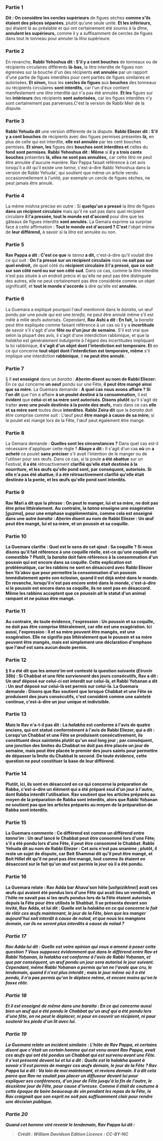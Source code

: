 
### Partie 1
<b>Dit : On considère les cercles supérieurs</b> de figues sèches <b>comme s'ils étaient des pièces séparées</b>, plutôt qu'une seule unité. <b>Et les inférieurs,</b> qui étaient là au préalable et qui ont certainement été soumis à la dîme, <b>annulent les supérieurs,</b> comme il y a suffisamment de cercles de figues dans tout le tonneau pour annuler la <i>litra</i> supérieure.

### Partie 2
En revanche, <b>Rabbi Yehoshua dit : S'il y a cent bouches</b> de tonneaux ou de récipients circulaires différents <b>là-bas,</b> la <i>litra</i> interdite de figues non égrenées sur la bouche d'un des récipients <b>est annulée</b> par un rapport d'une partie de figues interdites pour cent parties de figues similaires et autorisées. <b>Et sinon,</b> tous les <b>cercles de figues</b> aux <b>bouches</b> des tonneaux ou récipients circulaires <b>sont interdits,</b> car l'un d'eux contient manifestement une <i>litra</i> interdite qui n'a pas été annulée. <b>Et les</b> figues sur les <b>intérieurs</b> des récipients <b>sont autorisées,</b> car les figues interdites n'y sont certainement pas parvenues.C'est la version de Rabbi Meir de la dispute.

### Partie 3
<b>Rabbi Yehuda dit</b> une version différente de la dispute. <b>Rabbi Eliezer dit : S'il y a cent bouches</b> de récipients avec des figues permises présentes <b>là,</b> en plus de celle qui est interdite, <b>elle est annulée</b> par les cent bouches permises. <b>Et sinon, les</b> figues des <b>bouches sont interdites et</b> celles du <b>fond sont permises. Rabbi Yehoshua dit : Même</b> si <b>il y a trois cents bouches</b> présentes <b>là, elles ne sont pas annulées,</b> car cette <i>litra</i> ne peut être annulée d'aucune manière. Rav Pappa faisait référence à cet avis lorsqu'il a dit qu'il existe une <i>tanna</i>, c'est-à-dire Rabbi Yehoshua dans la version de Rabbi Yehuda', qui soutient que même un article vendu occasionnellement à l'unité, par exemple un cercle de figues sèches, ne peut jamais être annulé.

### Partie 4
La même mishna précise en outre : Si <b>quelqu'un a pressé</b> la <i>litra</i> de figues <b>dans un récipient circulaire</b> mais qu'il ne sait pas dans quel récipient circulaire</b> <b>il l'a pressée, tout le monde est d'accord</b> pour dire que les gâteaux de figues interdits <b>sont annulés.</b> La Gemara exprime sa surprise face à cette affirmation : <b>Tout le monde est d'accord ? C'est</b> l'objet même de <b>leur différend,</b> à savoir si la <i>litra</i> est annulée ou non.

### Partie 5
<b>Rav Pappa a dit : C'est ce que</b> le <i>tanna</i> <b>a dit,</b> c'est-à-dire qu'il voulait dire ce qui suit : <b>On l'a pressé sur un récipient circulaire</b> mais <b>ne sait pas sur quel endroit,</b> de quel côté du <b>récipient circulaire</b> <b>il l'a pressé, que ce soit sur son côté nord ou sur son côté sud</b>. Dans ce cas, comme la <i>litra</i> interdite n'est pas située à un endroit précis et qu'elle ne peut pas être distinguée des autres, elle ne peut certainement pas être considérée comme un objet significatif, et <b>tout le monde s'accorde</b> à dire qu'elle est <b>annulée.</b>

### Partie 6
La Guemara a expliqué pourquoi l'œuf mentionné dans le <i>baraita</i>, un œuf pondu par une poule qui est une <i>tereifa</i>, ne peut être annulé même s'il est mêlé à mille œufs autorisés. Cependant, <b>Rav Ashi a dit : En fait,</b> la <i>baraita</i> peut être expliquée comme faisant référence à un cas où il y a <b>incertitude</b> de savoir s'il s'agit d'une <b>fête ou d'un jour de semaine.</b> S'il est vrai que selon la plupart des avis, il s'agit d'une interdiction rabbinique, et que la <i>halakha</i> est généralement indulgente à l'égard des incertitudes impliquant la loi rabbinique, <b>il s'agit d'un objet dont l'interdiction est temporaire. Et</b> en ce qui concerne <b>tout objet dont l'interdiction est temporaire, même</b> s'il implique une interdiction <b>rabbinique</b>, il <b>ne peut être annulé.</b>

### Partie 7
§ Il <b>est enseigné</b> dans un <i>baraita</i> : <b><i>Aḥerim</i> disent au nom de Rabbi Eliezer:</b> En ce qui concerne <b>un oeuf</b> pondu sur une Fête, <b>il peut être mangé ainsi que sa mère.</b> La Guemara demande : <b>A quel cas</b> <b>nous avons affaire ? Si l'on dit</b> que l'on a affaire <b>à un poulet destiné à la consommation,</b> il est <b>évident</b> que <b>celui-ci et sa mère sont autorisés. Disons plutôt</b> qu'il s'agit de traiter <b>avec une poule destinée à la ponte des œufs,</b> mais dans ce cas <b>elle et sa mère sont</b> toutes deux <b>interdites. Rabbi Zeira dit</b> que la <i>baraita</i> doit être comprise comme suit : L'œuf peut <b>être mangé à cause de sa mère;</b> si le poulet est mangé lors de la Fête, l'œuf peut également être mangé.

### Partie 8
La Gemara demande : <b>Quelles sont les circonstances ?</b> Dans quel cas est-il nécessaire d'appliquer cette règle ? <b>Abaye a dit :</b> Il s'agit d'un cas <b>où</b> on <b>a acheté</b> ce poulet <b>sans préciser</b> s'il avait l'intention de le manger ou de l'utiliser pour ses œufs. Dans ce cas, si la poule <b>a été abattue</b> sur un Festival, <b>il a été</b> rétroactivement <b>clarifié qu'elle était <b>destinée à la nourriture,</b> et les œufs qu'elle pond sont, par conséquent, autorisés. Si elle n'a <b>pas été abattue, il a été</b> rétroactivement <b>clarifié qu'elle</b> était <b>destinée à la ponte,</b> et les œufs qu'elle pond sont interdits.

### Partie 9
<b>Rav Mari a dit</b> que la phrase : On peut le manger, lui et sa mère, ne doit pas être prise littéralement. Au contraire, la <i>tanna</i> <b>enseigne une exagération [<i>guzma</i>],</b> pour une emphase supplémentaire, <b>comme cela est enseigné</b> dans une autre <i>baraita</i> : <b><i>Aḥerim</i> disent au nom de Rabbi Eliezer : Un œuf</b> peut <b>être mangé, lui et sa mère, et un poussin et sa coquille.</b>

### Partie 10
La Guemara clarifie : <b>Quel est</b> le sens de cet ajout : <b>Sa coquille ? Si nous disons</b> qu'il fait référence à <b>une coquille réelle,</b> est-ce qu'une <b>coquille est comestible ? Plutôt,</b> la <i>baraita</i> doit faire référence à la consommation d'un <b>poussin</b> qui est encore <b>dans sa coquille.</b> Cette explication est problématique, car <b>les rabbins ne sont en désaccord avec Rabbi Eliezer ben Ya'akov que</b> pour permettre la consommation d'un poussin immédiatement après son éclosion, <b>quand il est</b> déjà <b>entré dans le monde. En revanche, lorsqu'il n'est pas</b> encore <b>entré dans le monde,</b> c'est-à-dire si le poussin est encore dans sa coquille, <b>ils ne sont pas en désaccord.</b> Même les rabbins acceptent que ce poussin ait le statut d'un animal rampant et ne puisse être mangé.

### Partie 11
<b>Au contraire,</b> de toute évidence, l'expression : <b>Un poussin et sa coquille,</b> ne doit pas être comprise littéralement, car elle est <b>une exagération. Ici aussi,</b> l'expression : <b>Il et sa mère peuvent être mangés,</b> est <b>une exagération.</b> Elle ne signifie pas littéralement que le poussin et sa mère peuvent être mangés, mais est simplement une déclaration d'emphase que l'œuf est sans aucun doute permis.

### Partie 12
§ <b>Il a été dit</b> que les <i>amora'im</i> ont contesté la question suivante (<i>Eiruvin</i> 38b) : Si <b>Chabbat et une fête</b> surviennent des jours consécutifs, <b>Rav a dit :</b> Un œuf <b>déposé sur celui-ci est interdit sur celui-là, et Rabbi Yoḥanan a dit :</b> Un œuf <b>déposé sur celui-là est permis sur celui-là.</b> La Guemara demande : <b>Disons</b> que <b>Rav soutient</b> que lorsque Chabbat et une Fête se produisent des jours consécutifs, <b>c'est</b> considéré comme <b>une</b> <b>sainteté continue,</b> c'est-à-dire un jour unique et indivisible.

### Partie 13
<b>Mais le Rav n'a-t-il pas dit : La <i>halakha</i> est conforme</b> à l'avis de <b>quatre anciens,</b> qui ont statué <b>conformément</b> à l'avis de <b>Rabbi Eliezer, qui a dit : </b> Lorsqu'un Chabbat et une Fête se produisent consécutivement, <b>ils constituent deux saintetés</b> plutôt qu'un seul long jour ; par conséquent, une jonction des limites du Chabbat ne doit pas être placée un jour de semaine, mais peut être placée le premier des jours saints pour permettre de dépasser la limite du Chabbat le second. De toute évidence, cette question ne peut constituer la base de leur différend.

### Partie 14
<b>Plutôt, ici, ils sont en désaccord en ce qui concerne la préparation de Rabba,</b> c'est-à-dire un élément qui a été préparé seul d'un jour à l'autre, dont Rabba interdit l'utilisation. <b>Rav soutient</b> que les articles préparés au moyen de la <b>préparation de Rabba</b> sont interdits, alors que <b>Rabbi Yoḥanan ne soutient pas</b> que les articles préparés au moyen de la <b>préparation de Rabba</b> sont interdits.

### Partie 15
La Guemara commente : Ce différend est <b>comme</b> un différend entre <b><i>tanna'im</i> :</b> Un œuf <b>lancé le Chabbat peut être consommé lors d'une Fête;</b> s'il a été pondu <b>lors d'une Fête, il peut être consommé le Chabbat. Rabbi Yehuda dit au nom de Rabbi Eliezer :</b> Cet avis n'est pas unanime ; plutôt, <b>il reste un sujet de <b>dispute, car Beit Shammai dit qu'il peut être mangé, et Beit Hillel dit qu'il ne peut pas être mangé,</b> tout comme ils étaient en désaccord sur le fait qu'un œuf est permis le jour où il a été pondu.

### Partie 16
La Guemara relate : <b>Rav Adda bar Ahava'son hôte [<i>ushpizikhnei</i>] avait ces œufs</b> qui avaient été pondus lors d'une Fête qui avait lieu un vendredi, et l'hôte ne savait pas si les œufs pondus lors de la Fête étaient autorisés <b>depuis</b> la <b>Fête pour</b> être utilisés le <b>Shabbat. Il se présenta devant</b> son invité, Rav Adda, et lui <b>dit : Quelle</b> est la <i>halakha</b> en ce qui concerne <b>le fait de rôtir</b> ces œufs <b>maintenant,</b> le jour de la Fête, bien que les manger aujourd'hui soit interdit à cause de <i>nolad</i>, <b>et que nous les mangions demain,</b> car ils ne seront plus interdits à cause de <i>nolad</i> ?

### Partie 17
Rav Adda lui <b>dit : Quelle est votre opinion</b> qui vous a amené à poser cette question ? Vous supposez évidemment que dans le différend entre <b>Rav et Rabbi Yoḥanan, la <i>halakha</i> est conforme</b> à l'avis de <b>Rabbi Yoḥanan,</b> et que par conséquent, un œuf pondu un jour sera autorisé le jour suivant. Cependant, <b>même Rabbi Yoḥanan a permis</b> qu'on <b>ne l'avale que</b> cru, <b>le lendemain,</b> quand il n'est plus interdit ; <b>mais le jour même</b> où il a été pondu, il n'a <b>pas</b> permis qu'on le déplace même, et encore moins qu'on le fasse rôtir.

### Partie 18
<b>Et il est enseigné</b> de même dans une <i>baraita</i> : En ce qui concerne <b>aussi bien un œuf qui a été pondu le Chabbat qu'un œuf qui a été pondu lors d'une fête, on ne peut le déplacer, ni pour en couvrir un récipient, ni pour soutenir les pieds d'un lit avec lui.</b>

### Partie 19
La Guemara relate un incident similaire : <b>L'hôte de Rav Pappa, et certains disent</b> que c'était <b>un certain homme qui est venu avant Rav Pappa, avait ces œufs</b> qui ont été pondus un <b>Chabbat qui</b> est survenu avant <b>une Fête. Il s'est présenté devant lui</b> et lui a <b>dit : Quelle est</b> la <i>halakha</i> quant à savoir s'il est permis <b>de manger</b> ces œufs <b>demain,</b> le jour de la Fête ? Rav Pappa <b>lui a dit : Va</b> loin de moi <b>maintenant, et reviens</b> <b>demain.</b> Il a dit cela parce que <b>Rav</b> ne voulait <b>pas placer un diffuseur devant lui</b> pour expliquer ses conférences, <b>d'un jour de Fête</b> <b>jusqu'à la fin de l'<b>autre,</b> le deuxième jour de Fête, <b>pour cause d'ivresse. </b> Comme il était de coutume à cette époque de boire beaucoup de vin pendant les repas de la Fête, le Rav craignait que son esprit ne soit pas suffisamment clair pour rendre une décision publique.

### Partie 20
<b>Quand</b> cet homme <b>vint</b> revenir <b>le lendemain,</b> Rav Pappa <b>lui dit :</b>

>Crédit : William Davidson Edition
>Licence : CC-BY-NC